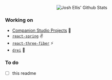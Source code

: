 <div align="center">
  <img alt="Josh Ellis' Github Stats" src="https://github-readme-stats.vercel.app/api?username=joshuaellis&show_icons=false&title_color=3bb7ff&text_color=3bb7ff&bg_color=1a1a1a&border_color=000000" >
</div>

### Working on
- [Companion Studio Projects](https://www.companion.studio/) 🦊
- [`react-spring`](https://github.com/pmndrs/react-spring) :v:
- [`react-three-fiber`](https://github.com/pmndrs/react-three-fiber) ⚡
- [`drei`](https://github.com/pmndrs/drei) 🌭

### To do
- [ ] this readme
